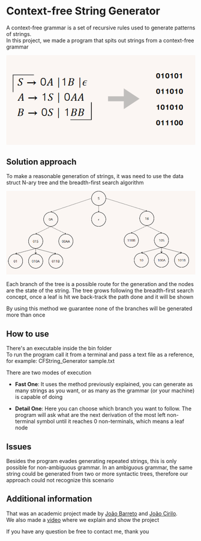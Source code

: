 # Context-free String Generator

A context-free grammar is a set of recursive rules used to generate patterns of strings. <br>
In this project, we made a program that spits out strings from a context-free grammar

![grammar](image/grammar.png)

## Solution approach

To make a reasonable generation of strings, it was need to use the data struct N-ary tree and the breadth-first search algorithm

![tree](image/tree.png)

Each branch of the tree is a possible route for the generation and the nodes are the state of the string. The tree grows following the breadth-first search concept, once a leaf is hit we back-track the path done and it will be shown

By using this method we guarantee none of the branches will be generated more than once

## How to use

There's an executable inside the bin folder <br>
To run the program call it from a terminal and pass a text file as a reference, for example: CFString_Generator sample.txt

There are two modes of execution

- **Fast One**: It uses the method previously explained, you can generate as many strings as you want, or as many as the grammar (or your machine) is capable of doing

- **Detail One**: Here you can choose which branch you want to follow. The program will ask what are the next derivation of the most left non-terminal symbol until it reaches 0 non-terminals, which means a leaf node

## Issues

Besides the program evades generating repeated strings, this is only possible for non-ambiguous grammar. In an ambiguous grammar, the same string could be generated from two or more syntactic trees, therefore our approach could not recognize this scenario

## Additional information

That was an academic project made by [João Barreto](https://github.com/Jhn63) and [João Cirilo](https://github.com/jcirilo). <br>
We also made a [video](https://youtu.be/Ml0ykvG_4J8) where we explain and show the project

If you have any question be free to contact me, thank you
